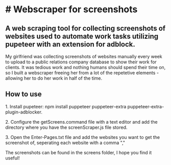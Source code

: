<h1># Webscraper for screenshots</h1>
<h2>A web scraping tool for collecting screenshots of websites used to automate work tasks utilizing pupeteer with an extension for adblock.</h2>

<p>My girlfriend was collecting screenshots of websites manually every week to upload to a public relations company database to show their work for clients. It was tedious work and nothing humans should spend their time on, so I built a webscraper freeing her from a lot of the repetetive elements - allowing her to do her work in half of the time.</p>


<h2>How to use</h2>

<p>1. Install pupeteer: npm install puppeteer puppeteer-extra puppeteer-extra-plugin-adblocker. </p>

<p>2. Configure the getScreens.command file with a text editor and add the directory where you have the screenScraper.js file stored.</p>

<p>3. Open the Enter-Pages.txt file and add the websites you want to get the screenshot of, seperating each website with a comma ","</p>

<p>The screenshots can be found in the screens folder, I hope you find it useful!</p> 
